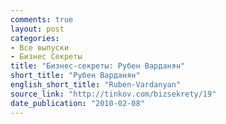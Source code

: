 ```yaml
---
comments: true
layout: post
categories:
- Все выпуски
- Бизнес Секреты
title: "Бизнес-секреты: Рубен Варданян"
short_title: "Рубен Варданян"
english_short_title: "Ruben-Vardanyan"
source_link: "http://tinkov.com/bizsekrety/19"
date_publication: "2010-02-08"
---
```

